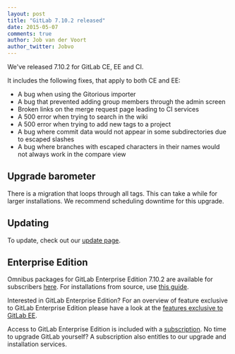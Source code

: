 ```yaml
---
layout: post
title: "GitLab 7.10.2 released"
date: 2015-05-07
comments: true
author: Job van der Voort
author_twitter: Jobvo
---
```


We've released 7.10.2 for GitLab CE, EE and CI.

It includes the following fixes, that apply to both CE and EE:

- A bug when using the Gitorious importer
- A bug that prevented adding group members through the admin screen
- Broken links on the merge request page leading to CI services
- A 500 error when trying to search in the wiki
- A 500 error when trying to add new tags to a project
- A bug where commit data would not appear in some subdirectories due to escaped slashes
- A bug where branches with escaped characters in their names would not always work
in the compare view

<!-- more -->

## Upgrade barometer

There is a migration that loops through all tags.
This can take a while for larger installations.
We recommend scheduling downtime for this upgrade.

## Updating

To update, check out our [update page](https://about.gitlab.com/update).

## Enterprise Edition

Omnibus packages for GitLab Enterprise Edition 7.10.2 are available for subscribers [here](https://gitlab.com/subscribers/gitlab-ee/blob/master/doc/install/packages.md). For installations from source, use [this guide](https://gitlab.com/subscribers/gitlab-ee/blob/master/doc/update/patch_versions.md).

Interested in GitLab Enterprise Edition?
For an overview of feature exclusive to GitLab Enterprise Edition please have a look at the [features exclusive to GitLab EE](http://about.gitlab.com/features/#enterprise).

Access to GitLab Enterprise Edition is included with a [subscription](http://www.gitlab.com/subscription/).
No time to upgrade GitLab yourself?
A subscription also entitles to our upgrade and installation services.
